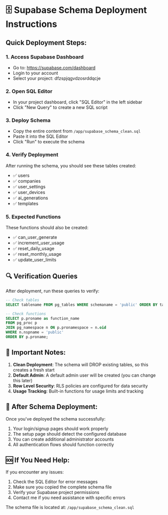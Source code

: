 # 🗄️ Supabase Schema Deployment Instructions

## Quick Deployment Steps:

### 1. Access Supabase Dashboard
- Go to: https://supabase.com/dashboard
- Login to your account
- Select your project: dfzspjqgvdzosrddqcje

### 2. Open SQL Editor
- In your project dashboard, click "SQL Editor" in the left sidebar
- Click "New Query" to create a new SQL script

### 3. Deploy Schema
- Copy the entire content from `/app/supabase_schema_clean.sql`
- Paste it into the SQL Editor
- Click "Run" to execute the schema

### 4. Verify Deployment
After running the schema, you should see these tables created:
- ✅ users
- ✅ companies  
- ✅ user_settings
- ✅ user_devices
- ✅ ai_generations
- ✅ templates

### 5. Expected Functions
These functions should also be created:
- ✅ can_user_generate
- ✅ increment_user_usage
- ✅ reset_daily_usage
- ✅ reset_monthly_usage
- ✅ update_user_limits

## 🔍 Verification Queries

After deployment, run these queries to verify:

```sql
-- Check tables
SELECT tablename FROM pg_tables WHERE schemaname = 'public' ORDER BY tablename;

-- Check functions  
SELECT p.proname as function_name
FROM pg_proc p
JOIN pg_namespace n ON p.pronamespace = n.oid
WHERE n.nspname = 'public'
ORDER BY p.proname;
```

## 🚨 Important Notes:

1. **Clean Deployment**: The schema will DROP existing tables, so this creates a fresh start
2. **Default Admin**: A default admin user will be created (you can change this later)
3. **Row Level Security**: RLS policies are configured for data security
4. **Usage Tracking**: Built-in functions for usage limits and tracking

## 🎯 After Schema Deployment:

Once you've deployed the schema successfully:
1. Your login/signup pages should work properly
2. The setup page should detect the configured database  
3. You can create additional administrator accounts
4. All authentication flows should function correctly

## 🆘 If You Need Help:

If you encounter any issues:
1. Check the SQL Editor for error messages
2. Make sure you copied the complete schema file
3. Verify your Supabase project permissions
4. Contact me if you need assistance with specific errors

The schema file is located at: `/app/supabase_schema_clean.sql`
